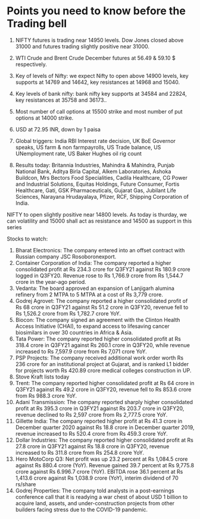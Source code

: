 # Points you need to know before the Trading bell
1. NIFTY futures is trading near 14950 levels. Dow Jones closed above 31000 and futures trading slightly positive near 31000.
2. WTI Crude and Brent Crude December futures at 56.49 & 59.10 $ respectively. 
3. Key of levels of Nifty: we expect Nifty to open above 14900 levels, key supports at 14769 and 14642, key resistances at 14968 and 15040.
4. Key levels of bank nifty: bank nifty key supports at 34584 and 22824, key resistances at 35758 and 36173..

5. Most number of call options at 15500 strike and most number of put options at 14000 strike.
6. USD at 72.95 INR, down by 1 paisa
7. Global triggers: India RBI Interest rate decision, UK BoE Governor speaks, US farm & non farmpayrolls, US Trade balance, US UNemployment rate, US Baker Hughes oil rig count
8. Results today: Britannia Industries, Mahindra & Mahindra, Punjab National Bank, Aditya Birla Capital, Alkem Laboratories, Ashoka Buildcon, Mrs Bectors Food Specialities, Cadila Healthcare, CG Power and Industrial Solutions, Equitas Holdings, Future Consumer, Fortis Healthcare, Gati, GSK Pharmaceuticals, Gujarat Gas, Jubilant Life Sciences, Narayana Hrudayalaya, Pfizer, RCF, Shipping Corporation of India.

NIFTY to open slightly positive near 14800 levels. As today is thurday, we can volatility and 15000 shall act as resistance and 14500 as support in this series

Stocks to watch:
1. Bharat Electronics: The company entered into an offset contract with Russian company JSC Rosoboronexport.
2. Container Corporation of India: The company reported a higher consolidated profit at Rs 234.3 crore for Q3FY21 against Rs 180.9 crore logged in Q3FY20. Revenue rose to Rs 1,766.9 crore from Rs 1,544.7 crore in the year-ago period.
3. Vedanta: The board approved an expansion of Lanjigarh alumina refinery from 2 MTPA to 5 MTPA at a cost of Rs 3,779 crore.
4. Godrej Agrovet: The company reported a higher consolidated profit of Rs 68 crore in Q3FY21 against Rs 51.2 crore in Q3FY20, revenue fell to Rs 1,526.2 crore from Rs 1,782.7 crore YoY.
5. Biocon: The company signed an agreement with the Clinton Health Access Initiative (CHAI), to expand access to lifesaving cancer biosimilars in over 30 countries in Africa & Asia.
6. Tata Power: The company reported higher consolidated profit at Rs 318.4 crore in Q3FY21 against Rs 260.1 crore in Q3FY20, while revenue increased to Rs 7,597.9 crore from Rs 7,071 crore YoY.
7. PSP Projects: The company received additional work order worth Rs 236 crore for an institutional project at Gujarat, and is ranked L1 bidder for projects worth Rs 420.89 crore medical colleges construction in UP.
8. Stove Kraft lists today
9. Trent: The company reported higher consolidated profit at Rs 64 crore in Q3FY21 against Rs 49.2 crore in Q3FY20, revenue fell to Rs 853.6 crore from Rs 988.3 crore YoY.
10. Adani Transmission: The company reported sharply higher consolidated profit at Rs 395.3 crore in Q3FY21 against Rs 203.7 crore in Q3FY20, revenue declined to Rs 2,597 crore from Rs 2,777.5 crore YoY.
11. Gillette India: The company reported higher profit at Rs 41.3 crore in December quarter 2020 against Rs 18.8 crore in December quarter 2019, revenue increased to Rs 520.4 crore from Rs 459.3 crore YoY.
12. Dollar Industries: The company reported higher consolidated profit at Rs 27.8 crore in Q3FY21 against Rs 18.8 crore in Q3FY20, revenue increased to Rs 311.8 crore from Rs 254.8 crore YoY.
13. Hero MotoCorp Q3: Net profit was up 23.2 percent at Rs 1,084.5 crore against Rs 880.4 crore (YoY). Revenue gained 39.7 percent at Rs 9,775.8 crore against Rs 6.996.7 crore (YoY). EBITDA rose 36.1 percent at Rs 1,413.6 crore against Rs 1,038.9 crore (YoY), interim dividend of 70 rs/share
14. Godrej Properties: The company told analysts in a post-earnings conference call that it is readying a war chest of about USD 1 billion to acquire land, assets, and under-construction projects from other builders facing stress due to the COVID-19 pandemic.
